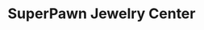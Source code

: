 ---
title: "SuperPawn Jewelry Center"
url: /las-vegas/superpawn-jewelry-center/
shop: pawnbroker
---